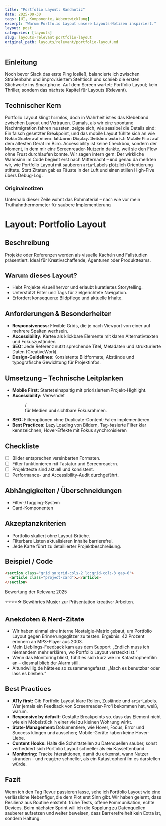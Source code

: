 ```yaml
---
title: "Portfolio Layout: Randnotiz"
date: 2025-09-30
tags: [UI, Komponente, Webentwicklung]
excerpt: "Warum Portfolio Layout unsere Layouts-Notizen inspiriert."
layout: post
categories: [layouts]
slug: layouts-relevant-portfolio-layout
original_path: layouts/relevant/portfolio-layout.md
---
```


## Einleitung
Noch bevor Slack das erste Ping losließ, balancierte ich zwischen Straßenbahn und improvisiertem Stehtisch und schrieb die ersten Stichworte ins Smartphone. Auf dem Screen wartete Portfolio Layout; kein Thriller, sondern das nächste Kapitel für Layouts (Relevant).

## Technischer Kern
Portfolio Layout klingt harmlos, doch in Wahrheit ist es das Klebeband zwischen Layout und Vertrauen. Damals, als wir eine spontane Nachtmigration fahren mussten, zeigte sich, wie sensibel die Details sind: Ein falsch gesetzter Breakpoint, und das mobile Layout fühlte sich an wie Nokia Snake auf einem faltbaren Display. Seitdem teste ich Mobile First auf dem ältesten Gerät im Büro. Accessibility ist keine Checkbox, sondern der Moment, in dem mir eine Screenreader-Nutzerin dankte, weil sie den Flow ohne Frust durchlaufen konnte. Wir sagen intern gern: Der wirkliche Wahnsinn im Code beginnt erst nach Mitternacht – und genau da merkten wir, wie Portfolio Layout mit sauberen `aria`-Labels plötzlich Orientierung stiftete. Statt Zitaten gab es Fäuste in der Luft und einen stillen High-Five übers Debug-Log.

### Originalnotizen
Unterhalb dieser Zeile wohnt das Rohmaterial – nach wie vor mein Truthahnthermometer für saubere Implementierung:
# Layout: Portfolio Layout

## Beschreibung
Projekte oder Referenzen werden als visuelle Kacheln und Fallstudien präsentiert. Ideal für Kreativschaffende, Agenturen oder Produktteams.

## Warum dieses Layout?
- Hebt Projekte visuell hervor und erlaubt kuratiertes Storytelling.
- Unterstützt Filter und Tags für zielgerichtete Navigation.
- Erfordert konsequente Bildpflege und aktuelle Inhalte.

## Anforderungen & Besonderheiten
- **Responsiveness:** Flexible Grids, die je nach Viewport von einer auf mehrere Spalten wechseln.
- **Accessibility:** Karten als klickbare Elemente mit klaren Alternativtexten und Fokuszuständen.
- **SEO:** Jede Referenz nutzt sprechende Titel, Metadaten und strukturierte Daten (CreativeWork).
- **Design-Guidelines:** Konsistente Bildformate, Abstände und typografische Gewichtung für Projektinfos.

## Umsetzung – Technische Leitplanken
- **Mobile First:** Startet einspaltig mit priorisiertem Projekt-Highlight.
- **Accessibility:** Verwendet <figure>/<figcaption> für Medien und sichtbare Fokusrahmen.
- **SEO:** Filteroptionen ohne Duplicate-Content-Fallen implementieren.
- **Best Practices:** Lazy Loading von Bildern, Tag-basierte Filter klar kennzeichnen, Hover-Effekte mit Fokus synchronisieren

## Checkliste
- [ ] Bilder entsprechen vereinbarten Formaten.
- [ ] Filter funktionieren mit Tastatur und Screenreadern.
- [ ] Projekttexte sind aktuell und konsistent.
- [ ] Performance- und Accessibility-Audit durchgeführt.

## Abhängigkeiten / Überschneidungen
- Filter-/Tagging-System
- Card-Komponenten

## Akzeptanzkriterien
- Portfolio skaliert ohne Layout-Brüche.
- Filterbare Listen aktualisieren Inhalte barrierefrei.
- Jede Karte führt zu detaillierter Projektbeschreibung.

## Beispiel / Code
```html
<section class="grid sm:grid-cols-2 lg:grid-cols-3 gap-6">
  <article class="project-card">…</article>
</section>
```

Bewertung der Relevanz 2025

⭐⭐⭐⭐☆ Bewährtes Muster zur Präsentation kreativer Arbeiten.

## Anekdoten & Nerd-Zitate
- Wir haben einmal eine interne Nostalgie-Matrix gebaut, um Portfolio Layout gegen Erinnerungsglitzer zu testen. Ergebnis: 42 Prozent erinnern an MP3-Player aus 2003.
- Mein Lieblings-Feedback kam aus dem Support: „Endlich muss ich niemandem mehr erklären, wo Portfolio Layout versteckt ist.“
- Wenn das Monitoring blinkt, fühlt es sich kurz wie im Katastrophenfilm an – diesmal blieb der Alarm still.
- Altundwillig.de hätte es so zusammengefasst: „Mach es benutzbar oder lass es bleiben.“

## Best Practices
- **A11y first:** Gib Portfolio Layout klare Rollen, Zustände und `aria`-Labels. Wer jemals ein Feedback von Screenreader-Profi bekommen hat, weiß, warum.
- **Responsive by default:** Gestalte Breakpoints so, dass das Element nicht wie ein Möbelstück in einer viel zu kleinen Wohnung wirkt.
- **State-Management:** Dokumentiere, wie Hover, Focus, Error und Success klingen und aussehen; Mobile-Geräte haben keine Hover-Liebe.
- **Content Hooks:** Halte die Schnittstellen zu Datenquellen sauber, sonst verheddert sich Portfolio Layout schneller als ein Kassettenband.
- **Monitoring:** Tracke Interaktionen, damit du erkennst, wann Nutzer stranden – und reagiere schneller, als ein Katastrophenfilm es darstellen würde.

## Fazit
Wenn ich den Tag Revue passieren lasse, sehe ich Portfolio Layout wie eine verlässliche Nebenfigur, die dem Plot erst Sinn gibt. Wir haben gelernt, dass Resilienz aus Routine entsteht: frühe Tests, offene Kommunikation, echte Devices. Beim nächsten Sprint will ich die Kopplung zu Datenquellen sauberer aufsetzen und weiter beweisen, dass Barrierefreiheit kein Extra ist, sondern Haltung.

